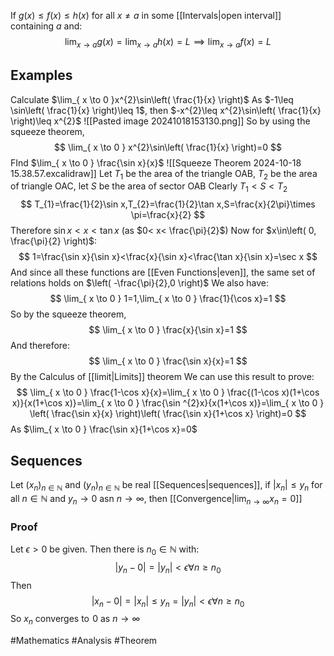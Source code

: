 If $g(x)\leq f(x)\leq h(x)$ for all $x\neq a$ in some [[Intervals|open interval]] containing $a$ and:
$$
\lim_{ x \to a } g(x)=\lim_{ x \to a } h(x)=L\implies \lim_{ x \to a } f(x)=L
$$
## Examples
Calculate $\lim_{ x \to 0 }x^{2}\sin\left( \frac{1}{x} \right)$
As $-1\leq \sin\left( \frac{1}{x} \right)\leq 1$, then $-x^{2}\leq x^{2}\sin\left( \frac{1}{x} \right)\leq x^{2}$
![[Pasted image 20241018153130.png]]
So by using the squeeze theorem, 
$$
\lim_{ x \to 0 } x^{2}\sin\left( \frac{1}{x} \right)=0
$$
FInd $\lim_{ x \to 0 } \frac{\sin x}{x}$
![[Squeeze Theorem 2024-10-18 15.38.57.excalidraw]]
Let $T_{1}$ be the area of the triangle OAB, $T_{2}$ be the area of triangle OAC, let $S$ be the area of sector OAB
Clearly $T_{1}<S<T_{2}$
$$
T_{1}=\frac{1}{2}\sin x,T_{2}=\frac{1}{2}\tan x,S=\frac{x}{2\pi}\times \pi=\frac{x}{2}
$$
Therefore $\sin x<x<\tan x$ (as $0< x< \frac{\pi}{2}$)
Now for $x\in\left( 0, \frac{\pi}{2} \right)$:
$$
1=\frac{\sin x}{\sin x}<\frac{x}{\sin x}<\frac{\tan x}{\sin x}=\sec x
$$
And since all these functions are [[Even Functions|even]], the same set of relations holds on $\left( -\frac{\pi}{2},0 \right)$
We also have:
$$
\lim_{ x \to 0 } 1=1,\lim_{ x \to 0 } \frac{1}{\cos x}=1
$$
So by the squeeze theorem,
$$
\lim_{ x \to 0 } \frac{x}{\sin x}=1
$$
And therefore:
$$
\lim_{ x \to 0 } \frac{\sin x}{x}=1 
$$
By the Calculus of [[limit|Limits]] theorem
We can use this result to prove:
$$
\lim_{ x \to 0 }  \frac{1-\cos x}{x}=\lim_{ x \to 0 }  \frac{(1-\cos x)(1+\cos x)}{x(1+\cos x)}=\lim_{ x \to 0 }  \frac{\sin ^{2}x}{x(1+\cos x)}=\lim_{ x \to 0 } \left( \frac{\sin x}{x} \right)\left( \frac{\sin x}{1+\cos x} \right)=0
$$
As $\lim_{ x \to 0 } \frac{\sin x}{1+\cos x}=0$
## Sequences
Let $(x_{n})_{n\in\mathbb{N}}$ and $(y_{n})_{n\in\mathbb{N}}$ be real [[Sequences|sequences]], if $|x_{n}|\leq y_{n}$ for all $n\in\mathbb{N}$ and $y_{n}\to0$ asn $n\to \infty$, then [[Convergence|$\lim_{ n \to \infty }x_{n}=0$]] 
### Proof
Let $\epsilon>0$ be given. Then there is $n_{0}\in\mathbb{N}$ with:
$$
|y_{n}-0|=|y_{n}|<\epsilon \forall n\geq n_{0}
$$
Then
$$
|x_{n}-0|=|x_{n}|\leq y_{n}=|y_{n}|<\epsilon \forall n\geq n_{0}
$$
So $x_{n}$ converges to $\hspace{0pt}0$ as $n\to \infty$


#Mathematics #Analysis #Theorem 